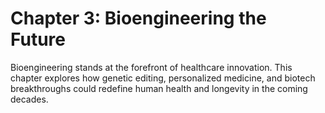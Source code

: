 # Chapter 3: Bioengineering the Future

Bioengineering stands at the forefront of healthcare innovation. This chapter explores how genetic editing, personalized medicine, and biotech breakthroughs could redefine human health and longevity in the coming decades.
